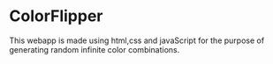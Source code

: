 # ColorFlipper

This webapp is made using html,css and javaScript for the purpose of generating random infinite color combinations.
